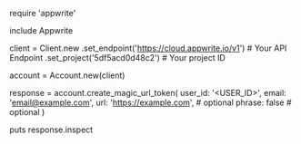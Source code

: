 require 'appwrite'

include Appwrite

client = Client.new
    .set_endpoint('https://cloud.appwrite.io/v1') # Your API Endpoint
    .set_project('5df5acd0d48c2') # Your project ID

account = Account.new(client)

response = account.create_magic_url_token(
    user_id: '<USER_ID>',
    email: 'email@example.com',
    url: 'https://example.com', # optional
    phrase: false # optional
)

puts response.inspect
